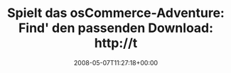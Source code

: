 ---
retweeted: false
source: <a href="http://twitter.com" rel="nofollow">Twitter Web Client</a>
entities:
  hashtags: []
  symbols: []
  user_mentions: []
  urls: []
display_text_range:
- '0'
- '88'
favorite_count: '0'
id_str: '805409755'
truncated: false
retweet_count: '0'
id: '805409755'
created_at: Wed May 07 11:27:18 +0000 2008
favorited: false
full_text: 'Spielt das osCommerce-Adventure: Find'' den passenden Download: http://tinyurl.com/5l35ex'
lang: de
tags:
- pesos/twitter
date: '2008-05-07T11:27:18+00:00'
src: https://twitter.com/bascht/status/805409755
original_url: https://twitter.com/bascht/status/805409755
type: twitter_tweet
text: 'Spielt das osCommerce-Adventure: Find'' den passenden Download: http://tinyurl.com/5l35ex'
title: 'Spielt das osCommerce-Adventure: Find'' den passenden Download: http://t'

---